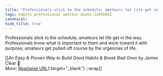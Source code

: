 ```yaml
---
title: "Professionals stick to the schedule; amateurs let life get in ..."
tags: habits professional amateur books-22695053
canonical: 
hide_title: true
---
```


Professionals stick to the schedule; amateurs let life get in the way. Professionals know what is important to them and work toward it with purpose; amateurs get pulled off course by the urgencies of life.


[[<cite>_An Easy & Proven Way to Build Good Habits & Break Bad Ones_</cite> by James Clear 📕<br>
_More_: [Readwise URL](https://readwise.io/open/446271378){:target="_blank"}
::wrap]]
